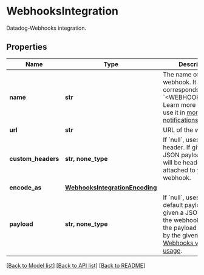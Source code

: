 # WebhooksIntegration

Datadog-Webhooks integration.

## Properties
Name | Type | Description | Notes
------------ | ------------- | ------------- | -------------
**name** | **str** | The name of the webhook. It corresponds with &#x60;&lt;WEBHOOK_NAME&gt;&#x60;. Learn more on how to use it in [monitor notifications](https://docs.datadoghq.com/monitors/notify). | 
**url** | **str** | URL of the webhook. | 
**custom_headers** | **str, none_type** | If &#x60;null&#x60;, uses no header. If given a JSON payload, these will be headers attached to your webhook. | [optional] 
**encode_as** | [**WebhooksIntegrationEncoding**](WebhooksIntegrationEncoding.md) |  | [optional] 
**payload** | **str, none_type** | If &#x60;null&#x60;, uses the default payload. If given a JSON payload, the webhook returns the payload specified by the given payload. [Webhooks variable usage](https://docs.datadoghq.com/integrations/webhooks/#usage). | [optional] 

[[Back to Model list]](README.md#documentation-for-models) [[Back to API list]](README.md#documentation-for-api-endpoints) [[Back to README]](README.md)


